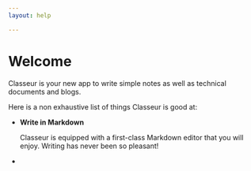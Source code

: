 ```yaml
---
layout: help

---
```


# Welcome

Classeur is your new app to write simple notes as well as technical documents and blogs.

Here is a non exhaustive list of things Classeur is good at:

- **Write in Markdown**

	Classeur is equipped with a first-class Markdown editor that you will enjoy. Writing has never been so pleasant!

- 


